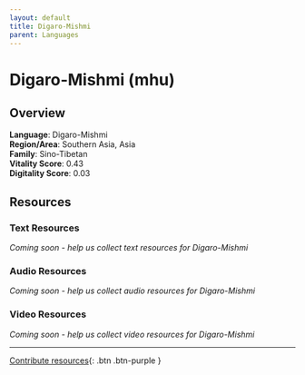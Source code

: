 ```yaml
---
layout: default
title: Digaro-Mishmi
parent: Languages
---
```


# Digaro-Mishmi (mhu)

## Overview

**Language**: Digaro-Mishmi  
**Region/Area**: Southern Asia, Asia  
**Family**: Sino-Tibetan  
**Vitality Score**: 0.43  
**Digitality Score**: 0.03  

## Resources

### Text Resources
*Coming soon - help us collect text resources for Digaro-Mishmi*

### Audio Resources
*Coming soon - help us collect audio resources for Digaro-Mishmi*

### Video Resources
*Coming soon - help us collect video resources for Digaro-Mishmi*

---

[Contribute resources](https://fairtrain.github.io/){: .btn .btn-purple }
